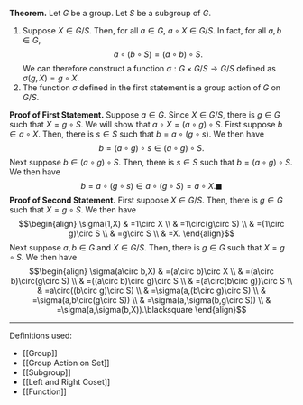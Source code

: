 **Theorem.** Let $G$ be a group. Let $S$ be a subgroup of $G$.
1. Suppose $X\in G/S$. Then, for all $a\in G$, $a\circ X\in G/S$. In fact, for all $a,b\in G$, $$a\circ(b\circ S)=(a\circ b)\circ S.$$We can therefore construct a function $\sigma:G\times G/S\to G/S$ defined as $\sigma(g,X)=g\circ X$.
2. The function $\sigma$ defined in the first statement is a group action of $G$ on $G/S$.

**Proof of First Statement.** Suppose $a\in G$. Since $X\in G/S$, there is $g\in G$ such that $X=g\circ S$. We will show that $a\circ X=(a\circ g)\circ S$. First suppose $b\in a\circ X$. Then, there is $s\in S$ such that $b=a\circ(g\circ s)$. We then have $$b=(a\circ g)\circ s\in(a\circ g)\circ S.$$Next suppose $b\in(a\circ g)\circ S$. Then, there is $s\in S$ such that $b=(a\circ g)\circ S$. We then have $$b=a\circ(g\circ s)\in a\circ (g\circ S)=a\circ X.\blacksquare$$
**Proof of Second Statement.** First suppose $X\in G/S$. Then, there is $g\in G$ such that $X=g\circ S$. We then have
$$\begin{align}
\sigma(1,X) & =1\circ X \\
 & =1\circ(g\circ S) \\
 & =(1\circ g)\circ S \\
 & =g\circ S \\
 & =X.
\end{align}$$
Next suppose $a,b\in G$ and $X\in G/S$. Then, there is $g\in G$ such that $X=g\circ S$. We then have
$$\begin{align}
\sigma(a\circ b,X) & =(a\circ b)\circ X \\
 & =(a\circ b)\circ(g\circ S) \\
 & =((a\circ b)\circ g)\circ S \\
 & =(a\circ(b\circ g))\circ S \\
 & =a\circ((b\circ g)\circ S) \\
 & =\sigma(a,(b\circ g)\circ S) \\
 & =\sigma(a,b\circ(g\circ S)) \\
 & =\sigma(a,\sigma(b,g\circ S)) \\
 & =\sigma(a,\sigma(b,X)).\blacksquare
\end{align}$$
***
Definitions used:
- [[Group]]
- [[Group Action on Set]]
- [[Subgroup]]
- [[Left and Right Coset]]
- [[Function]]